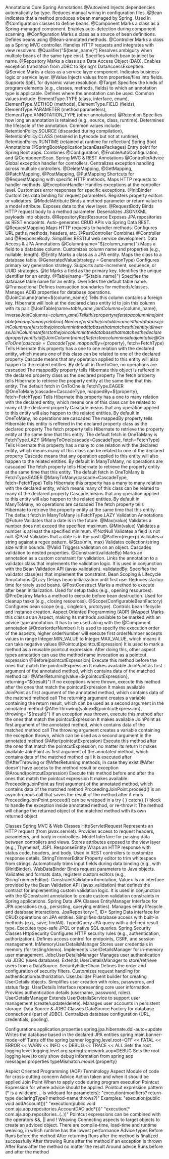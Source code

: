 Annotations
	Core Spring Annotations
		@Autowired
			Injects dependencies automatically by type. Reduces manual wiring in configuration files. 
		@Bean
			Indicates that a method produces a bean managed by Spring. Used in @Configuration classes to define beans. 
		@Component
			Marks a class as a Spring-managed component. Enables auto-detection during component scanning. 
		@Configuration
			Marks a class as a source of bean definitions. Defines beans using @Bean-annotated methods.
		@Controller
			Marks a class as a Spring MVC controller. Handles HTTP requests and integrates with view resolvers.
		@Qualifier("${bean_name}")
			Resolves ambiguity when multiple beans of the same type exist. Specifies which bean to inject by name.
		@Repository
			Marks a class as a Data Access Object (DAO). Enables exception translation from JDBC to Spring's DataAccessException.
		@Service
			Marks a class as a service layer component. Indicates business logic or service layer.
		@Value
			Injects values from properties/files into fields. Supports SpEL for dynamic value resolution.
		@Target
			Specifies the kinds of program elements (e.g., classes, methods, fields) to which an annotation type is applicable. Defines where the annotation can be used. Common values include:
			ElementType.TYPE (class, interface, enum), ElementType.METHOD (methods), ElementType.FIELD (fields), ElementType.PARAMETER (method parameters), ElementType.ANNOTATION_TYPE (other annotations)
		@Retention
			Specifies how long an annotation is retained (e.g., source, class, runtime). Determines the lifecycle of the annotation. Common values include:
			RetentionPolicy.SOURCE (discarded during compilation), RetentionPolicy.CLASS (retained in bytecode but not at runtime), RetentionPolicy.RUNTIME (retained at runtime for reflection)
	Spring Boot Annotations
		@SpringBootApplication(scanBasePackages)
			Entry point for Spring Boot apps. Combines @Configuration, @EnableAutoConfiguration, and @ComponentScan.
	Spring MVC & REST Annotations
		@ControllerAdvice
			Global exception handler for controllers. Centralizes exception handling across multiple controllers.
		@DeleteMapping, @GetMapping, @PatchMapping, @PostMapping, @PutMapping
			Shortcuts for @RequestMapping with specific HTTP methods. Maps HTTP requests to handler methods.
		@ExceptionHandler
			Handles exceptions at the controller level. Customizes error responses for specific exceptions.
		@InitBinder
			Customizes data binding for request parameters. Registers property editors or validators.
		@ModelAttribute
			Binds a method parameter or return value to a model attribute. Exposes data to the view layer.
		@RequestBody
			Binds HTTP request body to a method parameter. Deserializes JSON/XML payloads into objects.
		@RepositoryRestResource
			Exposes JPA repositories as REST endpoints. Auto-generates CRUD APIs via Spring Data REST.
		@RequestMapping
			Maps HTTP requests to handler methods. Configures URL paths, methods, headers, etc.
		@RestController
			Combines @Controller and @ResponseBody. Simplifies RESTful web service development.
	Data Access & JPA Annotations
	  @Column(name="${column_name}")
			Maps a field to a database column. Customizes column name and properties (e.g., nullable, length).
	  @Entity
			Marks a class as a JPA entity. Maps the class to a database table.
		@GeneratedValue(strategy = GenerationType)
			Configures primary key generation strategy. Supports auto-increment, sequence, or UUID strategies.
		@Id
			Marks a field as the primary key. Identifies the unique identifier for an entity.
		@Table(name="${table_name}")
			Specifies the database table name for an entity. Overrides the default table name.
		@Transactional
			Defines transaction boundaries for methods/classes. Manages ACID properties for database operations.
		@JoinColumn(name=${column_name})
			Tells this column contains a foreign key. Hibernate will look at the declared class entity id to join this column with its pair
		@JoinTable(name=${table_name}, joinColumns=${column_name}, inverseJoinColumns=${column_name})
			Tells this property refers to a column in a join table (a many to many relation). 
			Name refers to the join table name in the database
			joinColumns refers to the join column in the database that matches this entity id	
			inverseJoinColumns refers to the join column in the database that matches the declared property entity id	
		@JoinColumn(name)
			Refers to a column inside a join table
		@OneToOne(cascade=CascadeType, mappedBy=${property}, fetch=FetchType)
			Tells Hibernate this property has a one to one relation with the declared entity, which means one of this class can be related to one of the declared property
			Cascade means that any operation applied to this entity will also happen to the related entities. By default in OneToOne, no operations are cascaded
			The mappedBy property tells Hibernate this object is reffered in the declared property class as the declared property
			The fetch property tells Hibernate to retrieve the property entity at the same time that this entity. The default fetch in OnToOne is FetchType.EAGER
		@OneToMany(cascade=CascadeType, mappedBy=${property}, fetch=FetchType)
			Tells Hibernate this property has a one to many relation with the declared entity, which means one of this class can be related to many of the declared property
			Cascade means that any operation applied to this entity will also happen to the related entities. By default in OneToMany, no operations are cascaded
			The mappedBy property tells Hibernate this entity is reffered in the declared property class as the declared property
			The fetch property tells Hibernate to retrieve the property entity at the same time that this entity. The default fetch in OneToMany is FetchType.LAZY
		@ManyToOne(cascade=CascadeType, fetch=FetchType)
			Tells Hibernate this property has a many to one relation with the declared entity, which means many of this class can be related to one of the declared property
			Cascade means that any operation applied to this entity will also happen to the related entities. By default in ManyToMany, no operations are cascaded
			The fetch property tells Hibernate to retrieve the property entity at the same time that this entity. The default fetch in OneToMany is FetchType.EAGER
		@ManyToMany(cascade=CascadeType, fetch=FetchType)
			Tells Hibernate this property has a many to many relation with the declared entity, which means many of this class can be related to many of the declared property
			Cascade means that any operation applied to this entity will also happen to the related entities. By default in ManyToMany, no operations are cascaded
			The fetch property tells Hibernate to retrieve the property entity at the same time that this entity. The default fetch in ManyToMany is FetchType.LAZY
	Validation Annotations
		@Future
			Validates that a date is in the future.
		@Max(value)
			Validates a number does not exceed the specified maximum.
		@Min(value)
			Validates a number is at least the specified minimum.
		@NotNull
			Validates a field is not null.
		@Past
			Validates that a date is in the past.
		@Pattern(regexp)
			Validates a string against a regex pattern.
		@Size(min, max)
			Validates collection/string size within bounds.
		@Valid
			Triggers validation on an object. Cascades validation to nested properties.
		@Constraint(validateBy)
			Marks an annotation as a custom constraint for validation. Links the annotation to a validator class that implements the validation logic. It is used in conjunction with the Bean Validation API (javax.validation). 
			validatedBy: Specifies the validator class(es) that implement the constraint.
	Bean Scoping & Lifecycle Annotations
		@Lazy
			Delays bean initialization until first use. Reduces startup time for rarely used beans.
		@PostConstruct
			Marks a method to execute after bean initialization. Used for setup tasks (e.g., opening resources).
		@PreDestroy
			Marks a method to execute before bean destruction. Used for cleanup tasks (e.g., closing resources).
		@Scope(ConfigurableBeanFactory)
			Configures bean scope (e.g., singleton, prototype). Controls bean lifecycle and instance creation.
	Aspect Oriented Programming (AOP)
		@Aspect
			Marks this class as an Aspect, making its methods available to be marked with an advice type annotation. It has to be used along with the @Component annotation
		@Order(orderNumber)
			It is used to specify the execution order of the aspects, higher orderNumber will execute first
			orderNumber accepts values in range Integer.MIN_VALUE to Integer.MAX_VALUE, which means it can take negative values
		@Pointcut(pointcutExpression)
			It is used to mark a method as a reusable pointcut expression. 
			After doing this, other aspect types annotation can use the method name invocation as a pointcut expression
		@Before(pointcutExpression)
			Execute this method before the ones that match the pointcutExpression
			It makes available JoinPoint as first argument of the annotated method, which contains data of the matched method call
		@AfterReturning(value=${pointcutExpression}, returning="${result}")
			If no exceptions where thrown, execute this method after the ones that match the pointcutExpression
			It makes available JoinPoint as first argument of the annotated method, which contains data of the matched method call
			The returning argument creates a variable containing the return result, which can be used as a second argument in the annotated method
		@AfterThrowing(value=${pointcutExpression}, throwing="${result}")
			If an exception was thrown, execute this method after the ones that match the pointcutExpression
			It makes available JoinPoint as first argument of the annotated method, which contains data of the matched method call
			The throwing argument creates a variable containing the exception thrown, which can be used as a second argument in the annotated method
		@After(pointcutExpression)
			Execute this method after the ones that match the pointcutExpression, no matter its return
			It makes available JoinPoint as first argument of the annotated method, which contains data of the matched method call
			It is executed after @AfterThrowing or @AfterReturning methods, in case they exist
			@After doesn't have access to the method result or exception
		@Around(pointcutExpression)
			Execute this method before and after the ones that match the pointcut expression
			It makes available ProceedingJoinPoint as first argument of the annotated method, which contains data of the matched method 
			ProceedingJoinPoint.proceed() is an asynchronous call that saves the result of the method after it ends
			ProceedingJoinPoint.proceed() can be wrapped in a try { } catch() {} block to handle the exception inside annotated method, or re-throw it
			The method will change the returned object of the matched method with its own returned object

Classes
	Spring MVC & Web Classes
		HttpServletRequest
			Represents an HTTP request (from javax.servlet). Provides access to request headers, parameters, and body in controllers.
		Model
			Interface for passing data between controllers and views. Stores attributes exposed to the view layer (e.g., Thymeleaf, JSP).
		ResponseEntity<T>
			Wraps an HTTP response with status code, headers, and body. Used in REST controllers to customize response details.
		StringTrimmerEditor
			Property editor to trim whitespace from strings. Automatically trims input fields during data binding (e.g., with @InitBinder).
		WebDataBinder
			Binds request parameters to Java objects. Validates and formats data, registers custom editors (e.g., StringTrimmerEditor).
		ConstraintValidator<Annotation, Value>
			Is an interface provided by the Bean Validation API (javax.validation) that defines the contract for implementing custom validation logic. 
			It is used in conjunction with the @Constraint annotation to create custom validation constraints in Spring applications.
	Spring Data JPA Classes
		EntityManager
			Interface for JPA operations (e.g., persisting, querying entities). Manages entity lifecycle and database interactions.
		JpaRepository<T, ID>
			Spring Data interface for CRUD operations on JPA entities. Simplifies database access with built-in methods (e.g., save, findAll).
		TypedQuery<T>
			JPA query with a defined result type. Executes type-safe JPQL or native SQL queries.
	Spring Security Classes
		HttpSecurity
			Configures HTTP security rules (e.g., authentication, authorization). Defines access control for endpoints, CSRF, and session management.
		InMemoryUserDetailsManager
			Stores user credentials in memory (for testing/demo). Implements UserDetailsManager for in-memory user management.
		JdbcUserDetailsManager
			Manages user authentication via JDBC (uses database). Extends UserDetailsManager to store/retrieve users from a DataSource.
		SecurityFilterChain
			Defines the order and configuration of security filters. Customizes request handling for authentication/authorization.
		User.builder
			Fluent builder for creating UserDetails objects. Simplifies user creation with roles, passwords, and status flags.
		UserDetails
			Interface representing core user information. Provides authentication details (username, password, roles).
		UserDetailsManager
			Extends UserDetailsService to support user management (create/update/delete). Manages user accounts in persistent storage.
	Data Source & JDBC Classes
		DataSource
			Factory for database connections (part of JDBC). Centralizes database configuration (URL, credentials, pooling).

Configurations
	application.properties
    spring.jpa.hibernate.ddl-auto=update
			Writes the database based in the declared JPA entities
		spring.main.banner-mode=off
			Turns off the spring banner
		logging.level.root=OFF << FATAL << ERROR << WARN << INFO << DEBUG << TRACE << ALL
			Sets the root logging level
		logging.level.org.springframework.aop=DEBUG
			Sets the root logging level to only show debug information from spring aop
	messages.properties
		typeMismatch.${model}.${property}


Aspect Oriented Programming (AOP)
	Terminology
		Aspect
			Module of code for cross-cutting concern
		Advice
			Action taken and when it should be applied
		Join Point 
			When to apply code during program execution
		Pointcut
			Expression for where advice should be applied.
			Pointcut expression pattern (* is a wildcard, .. is wildcard for parameters): "execution(modifiers? return-type declaringType? method-name throws?)"
				Examples:
					"execution(public void addAccount())"
					"execution(public void com.aja.aop.repositories.AccountDAO.add*())"
					"execution(* com.aja.aop.repositories.*.*(..))"
			Pointcut expressions can be combined with the operators &&, || and !
		Weaving
			Connecting aspects to target objects to create an adviced object. 
			There are compile-time, load-time and runtime weaving, in which runtime has the lowest performance
	Advice types
		Before 
			Runs before the method
		After returning
			Runs after the method is finalized successfully 
		After throwing
			Runs after the method if an exception is thrown
		After
			Runs after the method no matter the result
		Around advice
			Runs before and after the method